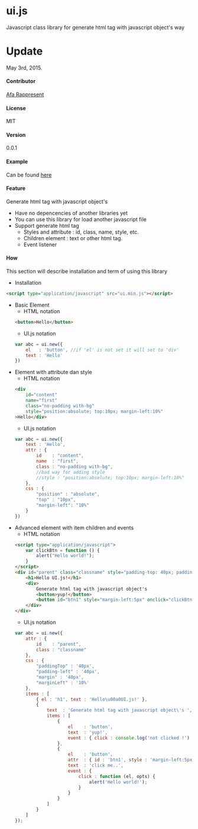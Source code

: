 # ui.js
Javascript class library for generate html tag with javascript object's way

# Update
May 3rd, 2015.

#### Contributor
[Afa Rappresent]

#### License
MIT

#### Version
0.0.1

#### Example
Can be found [here](https://github.com/rappresent/ui.js/tree/master/example)

[Afa Rappresent]:https://github.com/rappresent

#### Feature
Generate html tag with javascript object's
- Have no depencencies of another libraries yet
- You can use this library for load another javascript file
- Support generate html tag
    - Styles and attribute : id, class, name, style, etc.
    - Children element : text or other html tag.
    - Event listener

#### How
This section will describe installation and term of using this library
- Installation
```html
<script type="application/javascript" src="ui.min.js"></script>
```
- Basic Element
    - HTML notation
    ```html
    <button>Hello</button>
    ```
    - UI.js notation
    ```js
    var abc = ui.new({
        el   : 'button', //if 'el' is not set it will set to 'div'
        text : 'Hello'
    })
    ```
- Element with attribute dan style
    - HTML notation
    ```html
    <div
        id="content"
        name="first"
        class="no-padding with-bg"
        style="position:absolute; top:10px; margin-left:10%"
    >Hello</div>
    ```
    - UI.js notation
    ```js
    var abc = ui.new({
        text : 'Hello',
        attr : {
            id    : "content",
            name  : "first",
            class : "no-padding with-bg",
            //bad way for adding style
            //style : "position:absolute; top:10px; margin-left:10%"
        },
        css : {
            "position" : "absolute",
            "top" : "10px",
            "margin-left": "10%"
        }
    })
    ```
- Advanced element with item children and events
    - HTML notation
    ```html
    <script type="application/javascript">
        var clickBtn = function () {
            alert("Hello world!");
        }
    </script>
    <div id="parent" class="classname" style="padding-top: 40px; padding-left: 40px; margin: 40px 40px 40px 10%;">
        <h1>Hello UI.js!</h1>
        <div>
            Generate html tag with javascript object's
            <button>yup!</button>
            <button id="btn1" style="margin-left:5px" onclick="clickBtn()">click me..</button>
        </div>
    </div>
    ```
    - UI.js notation
    ```js
    var abc = ui.new({
        attr : {
    	    id    : "parent",
    	    class : "classname"
    	},
    	css : {
    		"paddingTop" : '40px',
    		"padding-left" : '40px',
    		"margin" : '40px',
    		"marginLeft" : '10%'
    	},
    	items : [
    		{ el : 'h1', text : 'Hello\u00a0UI.js!' },
    		{
    			text  : 'Generate html tag with javascript object\'s ',
    			items : [
    				{
    					el    : 'button',
    					text  : 'yup!',
    					event : { click : console.log('not clicked !') }
    				},
    				{
    					el    : 'button',
    					attr  : { id : 'btn1', style : 'margin-left:5px' },
    					text  : 'click me..',
    					event : {
    						click : function (el, opts) {
    							alert('Hello world!');
    						}
    					}
    				}
    			]
    		}
    	]
    });
    ```
